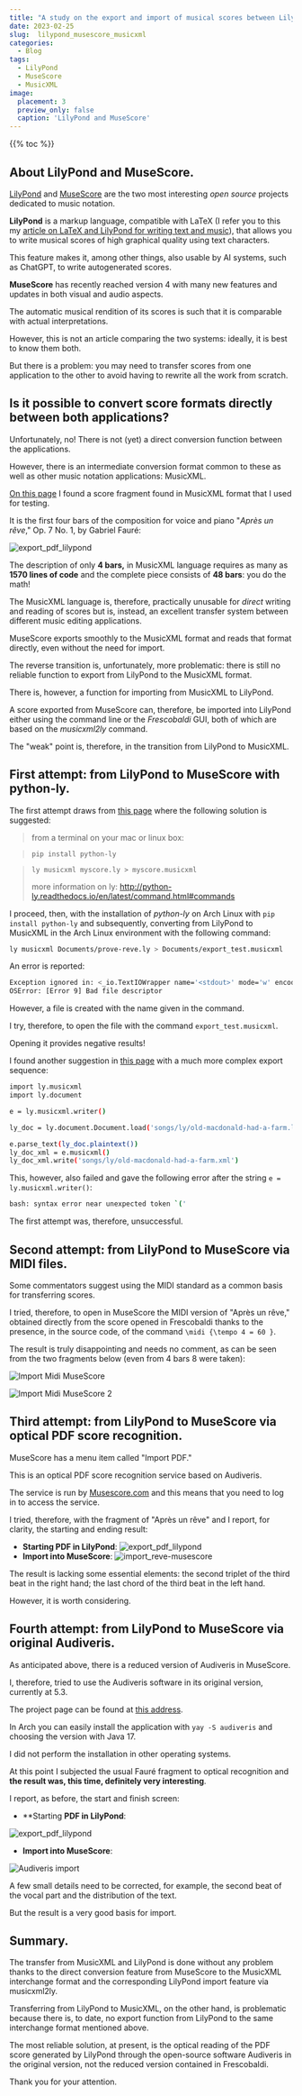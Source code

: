 ```yaml
---
title: "A study on the export and import of musical scores between LilyPond and MuseScore via MusicXML"
date: 2023-02-25
slug:  lilypond_musescore_musicxml
categories:
  - Blog
tags:
  - LilyPond
  - MuseScore
  - MusicXML
image:
  placement: 3
  preview_only: false 
  caption: 'LilyPond and MuseScore'
---
```


{{% toc %}}

## About LilyPond and MuseScore.

[LilyPond](https://lilypond.org/) and [MuseScore](https://musescore.g) are the two most interesting *open source* projects dedicated to music notation.

**LilyPond** is a markup language, compatible with LaTeX (I refer you to this my [article on LaTeX and LilyPond for writing text and music](https://francopasut.netlify.app/it/post/lilypond-lyluatex/)), that allows you to write musical scores of high graphical quality using text characters.

This feature makes it, among other things, also usable by AI systems, such as ChatGPT, to write autogenerated scores.

**MuseScore** has recently reached version 4 with many new features and updates in both visual and audio aspects.

The automatic musical rendition of its scores is such that it is comparable with actual interpretations.

However, this is not an article comparing the two systems: ideally, it is best to know them both.

But there is a problem: you may need to transfer scores from one application to the other to avoid having to rewrite all the work from scratch.

## Is it possible to convert  score formats directly between both applications?

Unfortunately, no!   There is not (yet) a direct conversion function between the applications.

However, there is an intermediate conversion format common to these as well as other music notation applications: MusicXML.

[On this page](https://www.w3.org/2021/06/musicxml40/musicxml-reference/examples/tutorial-apres-un-reve/) I found a score fragment found in MusicXML format that I used for testing.

It is the first four bars of the composition for voice and piano "*Après un rêve*," Op. 7 No. 1, by Gabriel Fauré:

![export_pdf_lilypond](apres_reve_lilypond.png)

The description of only **4 bars,** in MusicXML language requires as many as **1570 lines of code** and the complete piece consists of **48 bars**: you do the math!

The MusicXML language is, therefore, practically unusable for *direct* writing and reading of scores but is, instead, an excellent transfer system between different music editing applications.

MuseScore exports smoothly to the MusicXML format and reads that format directly, even without the need for import.

The reverse transition is, unfortunately, more problematic: there is still no reliable function to export from LilyPond to the MusicXML format. 

There is, however, a function for importing from MusicXML to LilyPond.

A score exported from MuseScore can, therefore, be imported into LilyPond either using the command line or the *Frescobaldi* GUI, both of which are based on the *musicxml2ly* command.

The "weak" point is, therefore, in the transition from LilyPond to MusicXML.

## First attempt: from LilyPond to MuseScore with python-ly.

The first attempt draws from [this page](https://music.stackexchange.com/questions/42315/lilypond-to-musicxml-to-sibelius) where the following solution is suggested:

> from a terminal on your mac or linux box:

> `pip install python-ly`

> `ly musicxml myscore.ly > myscore.musicxml`
>
> more information on ly: http://python-ly.readthedocs.io/en/latest/command.html#commands

I proceed, then, with the installation of *python-ly* on Arch Linux with `pip install python-ly` and subsequently, 
converting from LilyPond to MusicXML in the Arch Linux environment with the following command:

```bash
ly musicxml Documents/prove-reve.ly > Documents/export_test.musicxml
```

An error is reported:

```bash
Exception ignored in: <_io.TextIOWrapper name='<stdout>' mode='w' encoding='utf-8'>
OSError: [Error 9] Bad file descriptor
```

However, a file is created with the name given in the command.

I try, therefore, to open the file with the command `export_test.musicxml`.

Opening it provides negative results!

I found another suggestion in [this page](https://stackoverflow.com/questions/70885191/export-lilypond-file-to-musicxml-then-importing-that-into-musescore) with a much more complex export sequence:

```bash
import ly.musicxml
import ly.document

e = ly.musicxml.writer()

ly_doc = ly.document.Document.load('songs/ly/old-macdonald-had-a-farm.ly')

e.parse_text(ly_doc.plaintext())
ly_doc_xml = e.musicxml()
ly_doc_xml.write('songs/ly/old-macdonald-had-a-farm.xml')
```


This, however, also failed and gave the following error after the string `e = ly.musicxml.writer()`: 

```bash
bash: syntax error near unexpected token `('
```
The first attempt was, therefore, unsuccessful.


## Second attempt: from LilyPond to MuseScore via MIDI files.

Some commentators suggest using the MIDI standard as a common basis for transferring scores.

I tried, therefore, to open in MuseScore the MIDI version of "Après un rêve," obtained directly from the score opened in Frescobaldi thanks to the presence, in the source code, of the command `\midi {\tempo 4 = 60 }`.

The result is truly disappointing and needs no comment, as can be seen from the two fragments below (even from 4 bars 8 were taken):

![Import Midi MuseScore](import_midi_musescore.png)

![Import Midi MuseScore 2](import_midi_musescore-2.png)

## Third attempt: from LilyPond to MuseScore via optical PDF score recognition.





MuseScore has a menu item called "Import PDF." 

This is an optical PDF score recognition service based on Audiveris.

The service is run by [Musescore.com](http://Musescore.com) and this means that you need to log in to access the service.

I tried, therefore, with the fragment of "Après un rêve" and I report, for clarity, the starting and ending result:

* **Starting PDF in LilyPond**: ![export_pdf_lilypond](apres_reve_lilypond.png)
* **Import into MuseScore**: ![import_reve-musescore](apres_reve_musescore.png)

The result is lacking some essential elements: the second triplet of the third beat in the right hand; the last chord of the third beat in the left hand.

However, it is worth considering.

## Fourth attempt: from LilyPond to MuseScore via original Audiveris.

As anticipated above, there is a reduced version of Audiveris in MuseScore.

I, therefore, tried to use the Audiveris software in its original version, currently at 5.3.

The project page can be found at [this address](https://audiveris.github.io/audiveris/).

In Arch you can easily install the application with `yay -S audiveris` and choosing the version with Java 17.

I did not perform the installation in other operating systems.

At this point I subjected the usual Fauré fragment to optical recognition and **the result was, this time, definitely very interesting**.

I report, as before, the start and finish screen:

* **Starting **PDF in LilyPond**: 



![export_pdf_lilypond](apres_reve_lilypond.png)

* **Import into MuseScore**: 

![Audiveris import](apres_reve_audiveris.png)


A few small details need to be corrected, for example, the second beat of the vocal part and the distribution of the text.

But the result is a very good basis for import.

## Summary.

The transfer from MusicXML and LilyPond is done without any problem thanks to the direct conversion feature from MuseScore to the MusicXML interchange format and the corresponding LilyPond import feature via musicxml2ly.

Transferring from LilyPond to MusicXML, on the other hand, is problematic because there is, to date, no export function from LilyPond to the same interchange format mentioned above.

The most reliable solution, at present, is the optical reading of the PDF score generated by LilyPond through the open-source software Audiveris in the original version, not the reduced version contained in Frescobaldi.

Thank you for your attention.
